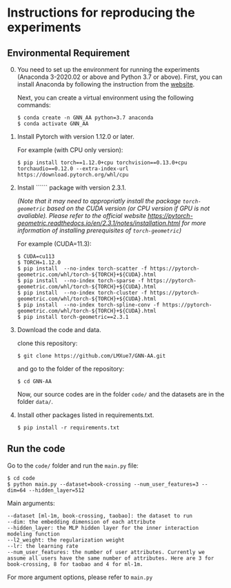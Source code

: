 # Instructions for reproducing the experiments 

## Environmental Requirement

0. You need to set up the environment for running the experiments (Anaconda 3-2020.02 or above and Python 3.7 or above). First, you can install Anaconda by following the instruction from  the [website](https://docs.anaconda.com/anaconda/install/).
   
   Next, you can create a virtual environment using the following commands:
   <pre><code>$ conda create -n GNN_AA python=3.7 anaconda
   $ conda activate GNN_AA</code></pre>

1. Install Pytorch with version 1.12.0 or later.

   For example (with CPU only version):
   ```
   $ pip install torch==1.12.0+cpu torchvision==0.13.0+cpu torchaudio==0.12.0 --extra-index-url https://download.pytorch.org/whl/cpu
   ```
2. Install `````` package with version 2.3.1.

   *(Note that it may need to appropriatly install the package ```torch-geometric``` based on the CUDA version (or CPU version if GPU is not avaliable). Please refer to the official website https://pytorch-geometric.readthedocs.io/en/2.3.1/notes/installation.html for more information of installing prerequisites of ```torch-geometric```)*

   For example (CUDA=11.3):
   ```
   $ CUDA=cu113
   $ TORCH=1.12.0
   $ pip install  --no-index torch-scatter -f https://pytorch-geometric.com/whl/torch-${TORCH}+${CUDA}.html
   $ pip install  --no-index torch-sparse -f https://pytorch-geometric.com/whl/torch-${TORCH}+${CUDA}.html
   $ pip install  --no-index torch-cluster -f https://pytorch-geometric.com/whl/torch-${TORCH}+${CUDA}.html
   $ pip install  --no-index torch-spline-conv -f https://pytorch-geometric.com/whl/torch-${TORCH}+${CUDA}.html
   $ pip install torch-geometric==2.3.1
   ```
3. Download the code and data.

   clone this repository:
   ```
   $ git clone https://github.com/LMXue7/GNN-AA.git
   ```

   and go to the folder of the repository:
   ```
   $ cd GNN-AA
   ```

   Now, our source codes are in the folder ```code/``` and the datasets are in the folder ```data/```.

4. Install other packages listed in requirements.txt.
   ```
   $ pip install -r requirements.txt
   ```

## Run the code


Go to the ```code/``` folder and run the ```main.py``` file:
   ```
   $ cd code
   $ python main.py --dataset=book-crossing --num_user_features=3 --dim=64 --hidden_layer=512 
   ```
   Main arguments:
   ```
   --dataset [ml-1m, book-crossing, taobao]: the dataset to run
   --dim: the embedding dimension of each attribute
   --hidden_layer: the MLP hidden layer for the inner interaction modeling function
   --l2_weight: the regularization weight
   --lr: the learning rate
   --num_user_features: the number of user attributes. Currently we assume all users have the same number of attributes. Here are 3 for book-crossing, 8 for taobao and 4 for ml-1m.
   ```
   For more argument options, please refer to ```main.py```
